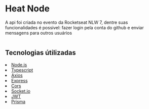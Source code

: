<h1>Heat Node</h1>
<p>A api foi criada no evento da Rocketseat NLW 7, dentre suas funcionalidades é possivel: fazer login pela conta do github e enviar mensagens para outros usuários</p>
<img src="">
<br/>
<h2>Tecnologias útilizadas</h2>
<li> <a href="https://nodejs.org/"> Node.js</li></a>
<li> <a href="https://www.typescriptlang.org/">Typescript</li></a>
<li> <a href="https://axios-http.com/docs/intro">Axios</li></a>
<li> <a href="https://expressjs.com/">Express</li></a>
<li> <a href="https://developer.mozilla.org/en-US/docs/Web/HTTP/CORS">Cors</li></a>
<li> <a href="https://socket.io/">Socket.io</li></a>
<li> <a href="https://jwt.io/">JWT</li></a>
<li> <a href="https://www.prisma.io/">Prisma</li></a>